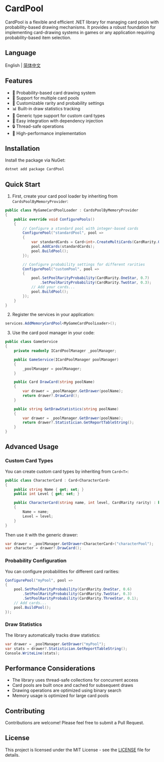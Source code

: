 # CardPool

CardPool is a flexible and efficient .NET library for managing card pools with probability-based drawing mechanisms. It provides a robust foundation for implementing card-drawing systems in games or any application requiring probability-based item selection.

## Language

English | [简体中文](README.zh_CN.md)

## Features

- 🎯 Probability-based card drawing system
- 🔄 Support for multiple card pools
- 🎲 Customizable rarity and probability settings
- 📊 Built-in draw statistics tracking
- 🧩 Generic type support for custom card types
- 🔌 Easy integration with dependency injection
- 🔒 Thread-safe operations
- 🚀 High-performance implementation

## Installation

Install the package via NuGet:

```bash
dotnet add package CardPool
```

## Quick Start

1. First, create your card pool loader by inheriting from `CardsPoolByMemoryProvider`:

```csharp
public class MyGameCardPoolLoader : CardsPoolByMemoryProvider
{
    public override void ConfigurePools()
    {
        // Configure a standard pool with integer-based cards
        ConfigurePool("standardPool", pool =>
        {
            var standardCards = Card<int>.CreateMultiCards(CardRarity.OneStar, 1, 2, 3, 4, 5);
            pool.AddCards(standardCards);
            pool.BuildPool();
        });

        // Configure probability settings for different rarities
        ConfigurePool("customPool", pool =>
        {
            pool.SetPoolRarityProbability(CardRarity.OneStar, 0.7)
                .SetPoolRarityProbability(CardRarity.TwoStar, 0.3);
            // Add your cards...
            pool.BuildPool();
        });
    }
}
```

2. Register the services in your application:

```csharp
services.AddMemoryCardPool<MyGameCardPoolLoader>();
```

3. Use the card pool manager in your code:

```csharp
public class GameService
{
    private readonly ICardPoolManager _poolManager;

    public GameService(ICardPoolManager poolManager)
    {
        _poolManager = poolManager;
    }

    public Card DrawCard(string poolName)
    {
        var drawer = _poolManager.GetDrawer(poolName);
        return drawer?.DrawCard();
    }

    public string GetDrawStatistics(string poolName)
    {
        var drawer = _poolManager.GetDrawer(poolName);
        return drawer?.Statistician.GetReportTableString();
    }
}
```

## Advanced Usage

### Custom Card Types

You can create custom card types by inheriting from `Card<T>`:

```csharp
public class CharacterCard : Card<CharacterCard>
{
    public string Name { get; set; }
    public int Level { get; set; }

    public CharacterCard(string name, int level, CardRarity rarity) : base(rarity)
    {
        Name = name;
        Level = level;
    }
}
```

Then use it with the generic drawer:

```csharp
var drawer = _poolManager.GetDrawer<CharacterCard>("characterPool");
var character = drawer?.DrawCard();
```

### Probability Configuration

You can configure probabilities for different card rarities:

```csharp
ConfigurePool("myPool", pool =>
{
    pool.SetPoolRarityProbability(CardRarity.OneStar, 0.6)
        .SetPoolRarityProbability(CardRarity.TwoStar, 0.3)
        .SetPoolRarityProbability(CardRarity.ThreeStar, 0.1);
    // Add cards...
    pool.BuildPool();
});
```

### Draw Statistics

The library automatically tracks draw statistics:

```csharp
var drawer = _poolManager.GetDrawer("myPool");
var stats = drawer?.Statistician.GetReportTableString();
Console.WriteLine(stats);
```

## Performance Considerations

- The library uses thread-safe collections for concurrent access
- Card pools are built once and cached for subsequent draws
- Drawing operations are optimized using binary search
- Memory usage is optimized for large card pools

## Contributing

Contributions are welcome! Please feel free to submit a Pull Request.

## License

This project is licensed under the MIT License - see the [LICENSE](LICENSE) file for details.

